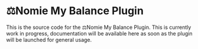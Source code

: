 # ⚖️Nomie My Balance Plugin

This is the source code for the ⚖️Nomie My Balance Plugin.
This is currently work in progress, documentation will be available here as soon as the plugin will be launched for general usage.
